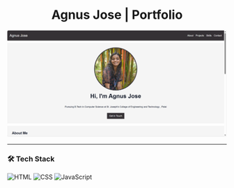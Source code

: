 <h1 align="center">Agnus Jose | Portfolio </h1>


<a href="https://agnusjose.github.io/AgnusJose_Portfolio/">
  <img src="assets/preview.png" alt="Portfolio Preview" />
</a>

---

### 🛠 Tech Stack

![HTML](https://img.shields.io/badge/HTML-E34F26?style=flat-square&logo=html5&logoColor=white)
![CSS](https://img.shields.io/badge/CSS-1572B6?style=flat-square&logo=css3&logoColor=white)
![JavaScript](https://img.shields.io/badge/JavaScript-F7DF1E?style=flat-square&logo=javascript&logoColor=black)

